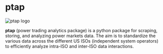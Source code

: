 # ptap
![ptap logo](https://github.com/joe-cipolla/ptap/tree/master/images/logo_200x200.jpg)

**ptap** (power trading analytics package) is a python package for scraping, storing, and analyzing power markets data.
The aim is to standardize the various data across the different US ISOs (independent system operators) to efficiently analyze intra-ISO and inter-ISO data interactions.
